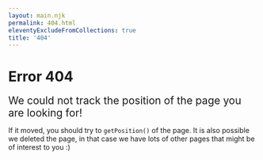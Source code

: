 ```yaml
---
layout: main.njk
permalink: 404.html
eleventyExcludeFromCollections: true
title: '404'
---
```


# Error 404
<!-- 
```ts twoslash
// @module: esnext
// @target: es2017
import { Model, DataObject, ModelBuilder, DataObjectService, Absolute2DPosition, AbsolutePosition } from '@openhps/core';
const model: Model = await ModelBuilder.create().build();
class HTMLDataObject extends DataObject { }
class URLPosition extends Absolute2DPosition implements AbsolutePosition {
    address: string = "";
}
const request = {
    url: new URLPosition()
};
class Page extends HTMLDataObject {
    show() { }
}
const errorPage: Page = new Page();
// ---cut---
// Find the data service responsible for HTML data objects
const service: DataObjectService<Page> = model.findDataService(HTMLDataObject);
// Find the data object by its current position
service.findByPosition(request.url).then((pages: Page[]) => {
    if (pages.length === 0) {
        // No objects found at the position
        errorPage.show();
        return;
    }
    // Show the first result, assuming the position is unique
    pages[0].show();
});
``` -->

<span style="font-size: 1.5em; text-align: center;">We could not track the position of the page you are looking for!</span>

If it moved, you should try to ```getPosition()``` of the page. It is also possible we deleted the page, in that case we have lots of other pages that might be of interest to you :)
